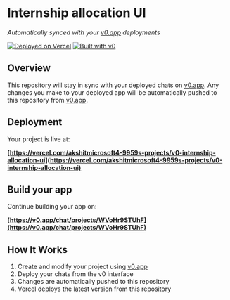 # Internship allocation UI

*Automatically synced with your [v0.app](https://v0.app) deployments*

[![Deployed on Vercel](https://img.shields.io/badge/Deployed%20on-Vercel-black?style=for-the-badge&logo=vercel)](https://vercel.com/akshitmicrosoft4-9959s-projects/v0-internship-allocation-ui)
[![Built with v0](https://img.shields.io/badge/Built%20with-v0.app-black?style=for-the-badge)](https://v0.app/chat/projects/WVoHr9STUhF)

## Overview

This repository will stay in sync with your deployed chats on [v0.app](https://v0.app).
Any changes you make to your deployed app will be automatically pushed to this repository from [v0.app](https://v0.app).

## Deployment

Your project is live at:

**[https://vercel.com/akshitmicrosoft4-9959s-projects/v0-internship-allocation-ui](https://vercel.com/akshitmicrosoft4-9959s-projects/v0-internship-allocation-ui)**

## Build your app

Continue building your app on:

**[https://v0.app/chat/projects/WVoHr9STUhF](https://v0.app/chat/projects/WVoHr9STUhF)**

## How It Works

1. Create and modify your project using [v0.app](https://v0.app)
2. Deploy your chats from the v0 interface
3. Changes are automatically pushed to this repository
4. Vercel deploys the latest version from this repository

